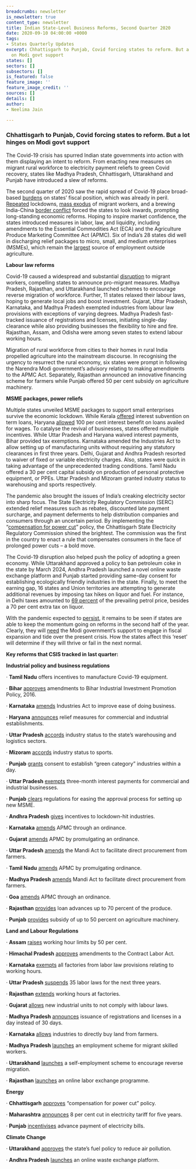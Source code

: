 ```yaml
---
breadcrumbs: newsletter
is_newsletter: true
content_type: newsletter
title: Indian State-Level Business Reforms, Second Quarter 2020
date: 2020-09-10 04:00:00 +0000
tags:
- States Quarterly Updates
excerpt: Chhattisgarh to Punjab, Covid forcing states to reform. But a lot hinges
  on Modi govt support
states: []
sectors: []
subsectors: []
is_featured: false
feature_image: ''
feature_image_credit: ''
sources: []
details: []
author:
- Neelima Jain

---
```

### **Chhattisgarh to Punjab, Covid forcing states to reform. But a lot hinges on Modi govt support**

The Covid-19 crisis has spurred Indian state governments into action with them displaying an intent to reform. From enacting new measures on migrant rural workforce to electricity payment reliefs to green Covid recovery, states like Madhya Pradesh, Chhattisgarh, Uttarakhand and Punjab have introduced a slew of reforms.

The second quarter of 2020 saw the rapid spread of Covid-19 place broad-based [burdens](https://www.livemint.com/news/india/how-the-lockdown-is-bleeding-state-exchequers-dry-11588152517154.html) on states’ fiscal position, which was already in peril. [Repeated](https://www.timesnownews.com/india/article/india-coronavirus-lockdown-extended-to-phase-4-here-is-looking-into-the-dates-of-all-the-lockdowns-uptil-now/585837) lockdowns, [mass exodus](https://peoplesworld.org/article/covid-19-death-march-indias-migrant-workers-head-home-heralding-virus-surge/) of migrant workers, and a brewing India-China [border conflict](https://www.bloombergquint.com/economy-finance/how-india-retaliated-to-curb-trade-with-china-after-deadly-border-scuffle) forced the states to look inwards, prompting long-standing economic reforms. Hoping to inspire market confidence, the states introduced measures in labor, law, and liquidity, including amendments to the Essential Commodities Act (ECA) and the Agriculture Produce Marketing Committee Act (APMC). Six of India’s 28 states did well in discharging relief packages to micro, small, and medium enterprises (MSMEs), which remain the [largest](https://www.brookings.edu/blog/future-development/2020/07/13/the-impact-of-covid-19-and-the-policy-response-in-india/) source of employment outside agriculture.

**Labour law reforms**

Covid-19 caused a widespread and substantial [disruption](https://peoplesworld.org/article/covid-19-death-march-indias-migrant-workers-head-home-heralding-virus-surge/) to migrant workers, compelling states to announce pro-migrant measures. Madhya Pradesh, Rajasthan, and Uttarakhand launched schemes to encourage reverse migration of workforce. Further, 11 states relaxed their labour laws, hoping to generate local jobs and boost investment. Gujarat, Uttar Pradesh, Karnataka, and Madhya Pradesh exempted industries from labour law provisions with exceptions of varying degrees. Madhya Pradesh fast-tracked issuance of registrations and licenses, initiating single-day clearance while also providing businesses the flexibility to hire and fire. Rajasthan, Assam, and Odisha were among seven states to extend labour working hours.

Migration of rural workforce from cities to their homes in rural India propelled agriculture into the mainstream discourse. In recognising the urgency to resurrect the rural economy, six states were prompt in following the Narendra Modi government’s advisory relating to making amendments to the APMC Act. Separately, Rajasthan announced an innovative financing scheme for farmers while Punjab offered 50 per cent subsidy on agriculture machinery.

**MSME packages, power reliefs**

Multiple states unveiled MSME packages to support small enterprises survive the economic lockdown. While Kerala [offered](https://timesofindia.indiatimes.com/city/kochi/kerala-interest-subvention-offered-for-msmes/articleshow/76034078.cms) interest subvention on term loans, Haryana [allowed](https://prharyana.gov.in/en/to-facilitate-industrial-units-in-haryana-in-reviving-their-operations-and-retaining-their) 100 per cent interest benefit on loans availed for wages. To catalyse the revival of businesses, states offered multiple incentives. While Uttar Pradesh and Haryana waived interest payments, Bihar provided tax exemptions. Karnataka amended the Industries Act to allow setting up of manufacturing units without requiring any statutory clearances in first three years. Delhi, Gujarat and Andhra Pradesh resorted to waiver of fixed or variable electricity charges. Also, states were quick in taking advantage of the unprecedented trading conditions. Tamil Nadu offered a 30 per cent capital subsidy on production of personal protective equipment, or PPEs. Uttar Pradesh and Mizoram granted industry status to warehousing and sports respectively.

The pandemic also brought the issues of India’s creaking electricity sector into sharp focus. The State Electricity Regulatory Commission (SERC) extended relief measures such as rebates, discounted late payment surcharge, and payment deferments to help distribution companies and consumers through an uncertain period. By implementing the “[compensation for power cut](https://economictimes.indiatimes.com/industry/energy/power/chhattisgarh-consumers-to-get-compensation-for-power-cuts/articleshow/76216352.cms?from=mdr)” policy, the Chhattisgarh State Electricity Regulatory Commission shined the brightest. The commission was the first in the country to enact a rule that compensates consumers in the face of prolonged power cuts – a bold move.

The Covid-19 disruption also helped push the policy of adopting a green economy. While Uttarakhand approved a policy to ban petroleum coke in the state by March 2024, Andhra Pradesh launched a novel online waste exchange platform and Punjab started providing same-day consent for establishing ecologically friendly industries in the state. Finally, to meet the earning gap, 16 states and Union territories are attempting to generate additional revenues by imposing tax hikes on liquor and fuel. For instance, in Delhi taxes amounted to [69 percent](https://www.livemint.com/#box_11592301490668) of the prevailing petrol price, besides a 70 per cent extra tax on liquor.

With the pandemic expected to [persist](https://www.business-standard.com/article/current-affairs/india-may-see-2-8-mn-covid-19-cases-a-day-by-winter-2021-mit-study-120070800330_1.html), it remains to be seen if states are able to keep the momentum going on reforms in the second half of the year. Clearly, they will [need](https://accountabilityindia.in/publication/study-of-state-finances/?fbclid=IwAR150h0RnhSR_aaYo1ThkjrFy577bJZY6XomZVhZAn0Q-GArva7FED5Pp60) the Modi government’s support to engage in fiscal expansion and tide over the present crisis. How the states affect this ‘reset’ will determine if they will thrive or fail in the next normal.

**Key reforms that CSIS tracked in last quarter:**

**Industrial policy and business regulations**

· **Tamil Nadu** offers incentives to manufacture Covid-19 equipment.

· **Bihar** [approves](https://timesofindia.indiatimes.com/city/patna/state-to-amend-industrial-incentive-policy/articleshow/76651815.cms) amendments to Bihar Industrial Investment Promotion Policy, 2016.

· **Karnataka** [amends](https://www.outlookindia.com/newsscroll/karnataka-becomes-the-first-state-to-amend-its-industries-facilitation-act-for-small-medium-and-largescale-industries/1877202) Industries Act to improve ease of doing business.

· **Haryana** [announces](https://www.outlookindia.com/newsscroll/incentives-for-industrial-commercial-establishments-in-haryana/1835702) relief measures for commercial and industrial establishments.

· **Uttar Pradesh** [accords](https://www.financialexpress.com/industry/up-gives-industry-status-to-warehousing-and-logistics-sector/1958220/) industry status to the state’s warehousing and logistics sectors.

· **Mizoram** [accords](https://indianexpress.com/article/north-east-india/mizoram/mizoram-grants-industry-status-to-sports/) industry status to sports.

· **Punjab** [grants](https://www.theweek.in/news/india/2020/05/23/punjab-eco-friendly-industries-to-be-granted-cte-cto-within-a-day.html) consent to establish “green category” industries within a day.

· **Uttar Pradesh** [exempts](https://economictimes.indiatimes.com/news/economy/policy/up-govt-exempts-interest-on-amount-payable-by-industrial-commercial-institutions-for-3-months/articleshow/75290449.cms?from=mdr) three-month interest payments for commercial and industrial businesses.

· **Punjab** [clears](https://www.theweek.in/wire-updates/business/2020/06/22/nrg19-pb-cabinet-msme.html) regulations for easing the approval process for setting up new MSME.

· **Andhra Pradesh** [gives](https://www.thehindu.com/news/national/andhra-pradesh/andhra-pradesh-to-give-incentives-to-lockdown-hit-industries/article31599246.ece) incentives to lockdown-hit industries.

· **Karnataka** [amends](https://frontline.thehindu.com/dispatches/article31593925.ece) APMC through an ordinance.

· **Gujarat** [amends](https://www.thehindubusinessline.com/economy/agri-business/gujarat-amends-apmc-act-by-promulgating-ordinance/article31559500.ece) APMC by promulgating an ordinance.

· **Uttar Pradesh** [amends](https://www.business-standard.com/article/economy-policy/up-amends-mandi-act-to-facilitate-direct-procurement-from-farmers-120050701572_1.html) the Mandi Act to facilitate direct procurement from farmers.

· **Tamil Nadu** [amends](https://www.business-standard.com/article/economy-policy/tamil-nadu-govt-amends-apmc-act-to-allow-farmers-to-sell-produce-freely-120060201780_1.html) APMC by promulgating ordinance.

· **Madhya Pradesh** [amends](https://timesofindia.indiatimes.com/city/bhopal/mp-govt-allows-private-sector-to-open-mandis/articleshowprint/75497370.cms) Mandi Act to facilitate direct procurement from farmers.

· **Goa** [amends](https://timesofindia.indiatimes.com/city/goa/now-govt-gives-farmers-better-access-to-market-offers-e-nam/articleshow/75783175.cms) APMC through an ordinance.

· **Rajasthan** [provides](https://www.timesnownews.com/india/article/rajasthan-farmers-to-become-entrepreneurs-with-a-helping-hand-from-ashok-gehlot/592694) loan advances up to 70 percent of the produce.

· **Punjab** [provides](https://economictimes.indiatimes.com/news/economy/agriculture/punjab-announces-50-per-cent-subsidy-on-machinery-for-paddy-maize-cultivation/articleshow/75555043.cms) subsidy of up to 50 percent on agriculture machinery.

**Land and Labour Regulations**

· **Assam** [raises](https://www.business-standard.com/article/economy-policy/assam-latest-to-go-for-labour-reforms-plans-raising-work-hours-by-50-120050900568_1.html) working hour limits by 50 per cent.

· **Himachal Pradesh** [approves](https://timesofindia.indiatimes.com/city/shimla/himachal-pradesh-cabinet-amends-rules-to-provide-more-employment-opportunities/articleshow/75722141.cms) amendments to the Contract Labor Act.

· **Karnataka** [exempts](https://www.business-standard.com/article/current-affairs/karnataka-exempts-units-from-labour-laws-for-3-months-allows-60-hr-week-120052300187_1.html) all factories from labor law provisions relating to working hours.

· **Uttar Pradesh** [suspends](https://www.business-standard.com/article/economy-policy/up-govt-to-exempt-businesses-from-all-but-three-labour-laws-for-3-years-120050701531_1.html) 35 labor laws for the next three years.

· **Rajasthan** [extends](https://www.business-standard.com/article/economy-policy/covid-19-rajasthan-issues-lockdown-rules-to-start-industries-from-april-20-120041900180_1.html) working hours at factories.

· **Gujarat** [allows](https://www.livemint.com/news/india/gujarat-offers-1-200-day-labour-law-exemptions-for-new-industrial-investments-11588959474848.html) new industrial units to not comply with labour laws.

· **Madhya Pradesh** [announces](https://economictimes.indiatimes.com/news/politics-and-nation/madhya-pradesh-allows-industry-and-establishments-the-flexibility-to-hire-and-fire-workers/articleshow/75579220.cms) issuance of registrations and licenses in a day instead of 30 days.

· **Karnataka** [allows](https://swarajyamag.com/insta/karnataka-in-major-reform-to-boost-economy-now-industries-can-directly-buy-land-from-farmers) industries to directly buy land from farmers.

· **Madhya Pradesh** [launches](https://www.thehindu.com/news/national/other-states/madhya-pradesh-launches-rozgar-setu-scheme-for-skilled-workers/article31701696.ece) an employment scheme for migrant skilled workers.

· **Uttarakhand** [launches](https://timesofindia.indiatimes.com/city/dehradun/chief-minister-launches-self-employment-scheme/articleshow/76077569.cms) a self-employment scheme to encourage reverse migration.

· **Rajasthan** [launches](https://timesofindia.indiatimes.com/city/jaipur/rajasthan-launches-online-labour-exchange-portal/articleshow/76219360.cms) an online labor exchange programme.

**Energy**

· **Chhattisgarh** [approves](https://energy.economictimes.indiatimes.com/news/power/chhattisgarh-consumers-to-get-compensation-for-power-cuts/76227147) “compensation for power cut” policy.

· **Maharashtra** [announces](https://energy.economictimes.indiatimes.com/news/power/coronavirus-pandemic-maharashtra-govt-announces-8-per-cent-cut-in-electricity-tariff-for-5-years/74904380) 8 per cent cut in electricity tariff for five years.

· **Punjab** [incentivises](https://mercomindia.com/punjab-discoms-receives-₹350-million-advance-payment/) advance payment of electricity bills.

**Climate Change**

· **Uttarakhand** [approves](https://www.hindustantimes.com/india-news/ueppcb-approves-state-fuel-policy-petcoke-to-be-banned-as-fuel-in-state-by-march-2024/story-JdWXVPlRVgAURolTFEBacK.html) the state’s fuel policy to reduce air pollution.

· **Andhra Pradesh** [launches](https://www.indiatoday.in/mail-today/story/new-waste-plan-in-andhra-pradesh-1686071-2020-06-06) an online waste exchange platform.
